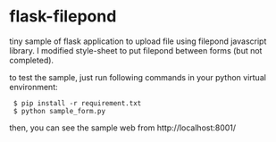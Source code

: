 # flask-filepond
tiny sample of flask application to upload file using  filepond javascript library.
I modified style-sheet to put filepond between forms (but not completed).

to test the sample, just run following commands in your python virtual environment: 

```shell:
 $ pip install -r requirement.txt
 $ python sample_form.py
```
then, you can see the sample web from http://localhost:8001/
